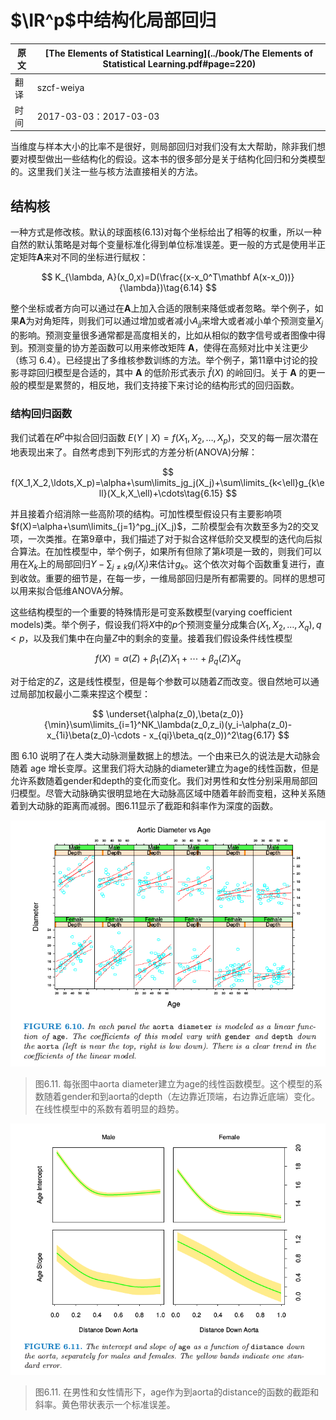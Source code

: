 # $\IR^p$中结构化局部回归

| 原文   | [The Elements of Statistical Learning](../book/The Elements of Statistical Learning.pdf#page=220) |
| ---- | ---------------------------------------- |
| 翻译   | szcf-weiya                               |
| 时间   | 2017-03-03：2017-03-03                    |


当维度与样本大小的比率不是很好，则局部回归对我们没有太大帮助，除非我们想要对模型做出一些结构化的假设。这本书的很多部分是关于结构化回归和分类模型的。这里我们关注一些与核方法直接相关的方法。

## 结构核

一种方式是修改核。默认的球面核(6.13)对每个坐标给出了相等的权重，所以一种自然的默认策略是对每个变量标准化得到单位标准误差。更一般的方式是使用半正定矩阵$\mathbf A$来对不同的坐标进行赋权：

$$
K_{\lambda, A}(x_0,x)=D(\frac{(x-x_0^T\mathbf A(x-x_0))}{\lambda})\tag{6.14}
$$

整个坐标或者方向可以通过在$\mathbf A$上加入合适的限制来降低或者忽略。举个例子，如果$\mathbf A$为对角矩阵，则我们可以通过增加或者减小$A_{jj}$来增大或者减小单个预测变量$X_j$的影响。预测变量很多通常都是高度相关的，比如从相似的数字信号或者图像中得到。预测变量的协方差函数可以用来修改矩阵 $\mathbf A$，使得在高频对比中关注更少（练习 6.4）。已经提出了多维核参数训练的方法。举个例子，第11章中讨论的投影寻踪回归模型是合适的，其中 $\mathbf A$ 的低阶形式表示 $\hat f(X)$ 的岭回归。关于 $\mathbf A$ 的更一般的模型是累赘的，相反地，我们支持接下来讨论的结构形式的回归函数。

### 结构回归函数

我们试着在$R^p$中拟合回归函数 $E(Y\mid X)=f(X_1,X_2,\ldots,X_p)$，交叉的每一层次潜在地表现出来了。自然考虑到下列形式的方差分析(ANOVA)分解：

$$
f(X_1,X_2,\ldots,X_p)=\alpha+\sum\limits_jg_j(X_j)+\sum\limits_{k<\ell}g_{k\ell}(X_k,X_\ell)+\cdots\tag{6.15}
$$

并且接着介绍消除一些高阶项的结构。可加性模型假设只有主要影响项$f(X)=\alpha+\sum\limits_{j=1}^pg_j(X_j)$，二阶模型会有次数至多为2的交叉项，一次类推。在第9章中，我们描述了对于拟合这样低阶交叉模型的迭代向后拟合算法。在加性模型中，举个例子，如果所有但除了第$k$项是一致的，则我们可以用在$X_k$上的局部回归$Y-\sum_{j\neq k}g_j(X_j)$来估计$g_k$。这个依次对每个函数重复进行，直到收敛。重要的细节是，在每一步，一维局部回归是所有都需要的。同样的思想可以用来拟合低维ANOVA分解。

这些结构模型的一个重要的特殊情形是可变系数模型(varying coefficient models)类。举个例子，假设我们将$X$中的$p$个预测变量分成集合$(X_1,X_2,\ldots,X_q),q < p$，以及我们集中在向量$Z$中的剩余的变量。接着我们假设条件线性模型

$$
f(X)=\alpha(Z)+\beta_1(Z)X_1+\cdots+\beta_q(Z)X_q\tag{6.16}
$$

对于给定的$Z$，这是线性模型，但是每个参数可以随着$Z$而改变。很自然地可以通过局部加权最小二乘来捏这个模型：

$$
\underset{\alpha(z_0),\beta(z_0)}{\min}\sum\limits_{i=1}^NK_\lambda(z_0,z_i)(y_i-\alpha(z_0)-x_{1i}\beta(z_0)-\cdots - x_{qi}\beta_q(z_0))^2\tag{6.17}
$$

图 6.10 说明了在人类大动脉测量数据上的想法。一个由来已久的说法是大动脉会随着 age 增长变厚。这里我们将大动脉的diameter建立为age的线性函数，但是允许系数随着gender和depth的变化而变化。我们对男性和女性分别采用局部回归模型。尽管大动脉确实很明显地在大动脉高区域中随着年龄而变粗，这种关系随着到大动脉的距离而减弱。图6.11显示了截距和斜率作为深度的函数。

![](../img/06/fig6.10.png)

> 图6.11. 每张图中aorta diameter建立为age的线性函数模型。这个模型的系数随着gender和到aorta的depth（左边靠近顶端，右边靠近底端）变化。在线性模型中的系数有着明显的趋势。

![](../img/06/fig6.11.png)

> 图6.11. 在男性和女性情形下，age作为到aorta的distance的函数的截距和斜率。黄色带状表示一个标准误差。

